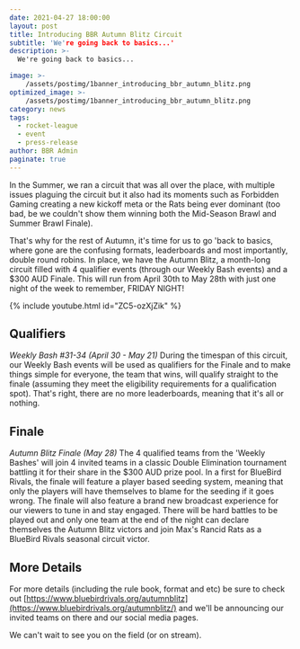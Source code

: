 ```yaml
---
date: 2021-04-27 18:00:00
layout: post
title: Introducing BBR Autumn Blitz Circuit
subtitle: 'We're going back to basics...'
description: >-
  We're going back to basics...

image: >-
    /assets/postimg/1banner_introducing_bbr_autumn_blitz.png
optimized_image: >-
    /assets/postimg/1banner_introducing_bbr_autumn_blitz.png
category: news
tags:
  - rocket-league
  - event
  - press-release
author: BBR Admin
paginate: true
---
```


In the Summer, we ran a circuit that was all over the place, with multiple issues plaguing the circuit but it also had its moments such as Forbidden Gaming creating a new kickoff meta or the Rats being ever dominant (too bad, be we couldn't show them winning both the Mid-Season Brawl and Summer Brawl Finale).

That's why for the rest of Autumn, it's time for us to go 'back to basics, where gone are the confusing formats, leaderboards and most importantly, double round robins. In place, we have the Autumn Blitz, a month-long circuit filled with 4 qualifier events (through our Weekly Bash events) and a $300 AUD Finale. This will run from April 30th to May 28th with just one night of the week to remember, FRIDAY NIGHT!

{% include youtube.html id="ZC5-ozXjZik" %}

## Qualifiers
_Weekly Bash #31-34 (April 30 - May 21)_
During the timespan of this circuit, our Weekly Bash events will be used as qualifiers for the Finale and to make things simple for everyone, the team that wins, will qualify straight to the finale (assuming they meet the eligibility requirements for a qualification spot). That's right, there are no more leaderboards, meaning that it's all or nothing.

## Finale
_Autumn Blitz Finale (May 28)_
The 4 qualified teams from the 'Weekly Bashes' will join 4 invited teams in a classic Double Elimination tournament battling it for their share in the $300 AUD prize pool. In a first for BlueBird Rivals, the finale will feature a player based seeding system, meaning that only the players will have themselves to blame for the seeding if it goes wrong. The finale will also feature a brand new broadcast experience for our viewers to tune in and stay engaged. There will be hard battles to be played out and only one team at the end of the night can declare themselves the Autumn Blitz victors and join Max's Rancid Rats as a BlueBird Rivals seasonal circuit victor.

## More Details
For more details (including the rule book, format and etc) be sure to check out [https://www.bluebirdrivals.org/autumnblitz](https://www.bluebirdrivals.org/autumnblitz/) and we'll be announcing our invited teams on there and our social media pages.

We can't wait to see you on the field (or on stream).
